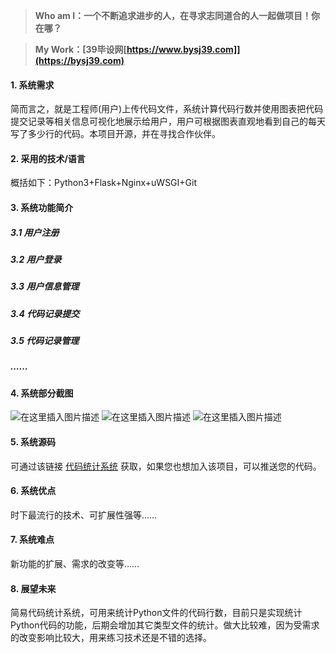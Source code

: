 >**Who am I：一个不断追求进步的人，在寻求志同道合的人一起做项目！你在哪？**

>**My Work：[39毕设网[https://www.bysj39.com]](https://bysj39.com)**
#### 1. 系统需求
简而言之，就是工程师(用户)上传代码文件，系统计算代码行数并使用图表把代码提交记录等相关信息可视化地展示给用户，用户可根据图表直观地看到自己的每天写了多少行的代码。本项目开源，并在寻找合作伙伴。
#### 2.  采用的技术/语言
概括如下：Python3+Flask+Nginx+uWSGI+Git
#### 3. 系统功能简介
##### 3.1 用户注册
##### 3.2 用户登录
##### 3.3 用户信息管理
##### 3.4 代码记录提交
##### 3.5 代码记录管理 
##### ……
#### 4. 系统部分截图
![在这里插入图片描述](https://img-blog.csdnimg.cn/20191103124956624.png?x-oss-process=image/watermark,type_ZmFuZ3poZW5naGVpdGk,shadow_10,text_aHR0cHM6Ly9ibG9nLmNzZG4ubmV0L1RoYW5sb24=,size_16,color_FFFFFF,t_70)
![在这里插入图片描述](https://img-blog.csdnimg.cn/20191103124713673.png?x-oss-process=image/watermark,type_ZmFuZ3poZW5naGVpdGk,shadow_10,text_aHR0cHM6Ly9ibG9nLmNzZG4ubmV0L1RoYW5sb24=,size_16,color_FFFFFF,t_70)
![在这里插入图片描述](https://img-blog.csdnimg.cn/20191103124739524.png?x-oss-process=image/watermark,type_ZmFuZ3poZW5naGVpdGk,shadow_10,text_aHR0cHM6Ly9ibG9nLmNzZG4ubmV0L1RoYW5sb24=,size_16,color_FFFFFF,t_70)
#### 5. 系统源码
可通过该链接 [代码统计系统](https://github.com/ThanlonSmith/code-count) 获取，如果您也想加入该项目，可以推送您的代码。
#### 6. 系统优点
时下最流行的技术、可扩展性强等……
#### 7. 系统难点
新功能的扩展、需求的改变等……
#### 8. 展望未来
简易代码统计系统，可用来统计Python文件的代码行数，目前只是实现统计Python代码的功能，后期会增加其它类型文件的统计。做大比较难，因为受需求的改变影响比较大，用来练习技术还是不错的选择。
